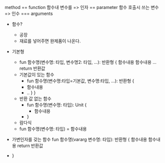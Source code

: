 method == function
함수내 변수를 => 인자 == parameter
함수 호출시 쓰는 변수 => 인수 === arguments
- 함수?
    - 공장
    - 재료를 넣어주면 완제품이 나온다.

- 기본형
  - fun 함수명(변수명: 타입, 변수명2: 타입, ...): 반환형 {
          함수내용
          함수내용
            ...
            return 반환값
  - 기본값이 있는 함수
    - fun 함수명(변수명:타입=기본값, 변수명:타입, ...): 반환형 {
    - 함수내용
    - ..
    }
}
  - 반환 값 없는 함수 
    - fun 함수명(변수명: 타입): Unit {
      - 함수내용
    - }
  - 람다식
  - fun 함수명(변수명: 타입) = 함수내용
  
- 가변인자를 갖는 함수
    fun 함수명(vararg 변수명: 타입): 반환형 {
        함수내용
        함수내용
        return 반환값
- }